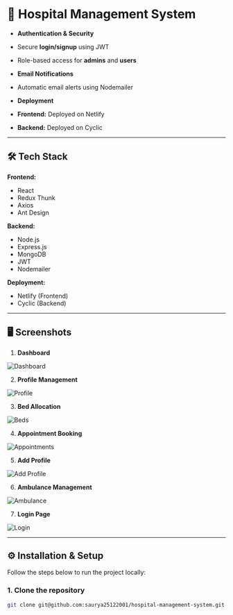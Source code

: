 # 🏥 Hospital Management System


- **Authentication & Security**
- Secure **login/signup** using JWT
- Role-based access for **admins** and **users**


- **Email Notifications**
- Automatic email alerts using Nodemailer


- **Deployment**
- **Frontend:** Deployed on Netlify
- **Backend:** Deployed on Cyclic


---


## 🛠 Tech Stack


**Frontend:**
- React
- Redux Thunk
- Axios
- Ant Design


**Backend:**
- Node.js
- Express.js
- MongoDB
- JWT
- Nodemailer


**Deployment:**
- Netlify (Frontend)
- Cyclic (Backend)


---


## 🖥️ Screenshots


1. **Dashboard**


![Dashboard](https://user-images.githubusercontent.com/100460788/215808721-eb9f8778-53df-43fe-a1ab-662c0ff78c4f.png)


2. **Profile Management**


![Profile](https://user-images.githubusercontent.com/100460788/215808736-31e6dd9e-e5f3-4a48-9bbf-d505c27579c2.png)


3. **Bed Allocation**


![Beds](https://user-images.githubusercontent.com/100460788/215808740-af93a793-4a82-44c5-9eab-1bc11a6a6068.png)


4. **Appointment Booking**


![Appointments](https://user-images.githubusercontent.com/100460788/215808744-417cbac9-eb6c-41d0-a4a9-414bb91cd03e.png)


5. **Add Profile**


![Add Profile](https://user-images.githubusercontent.com/100460788/215808745-9813e61d-a13c-447f-b3c9-1f910ba8531f.png)


6. **Ambulance Management**


![Ambulance](https://user-images.githubusercontent.com/100460788/215808748-9bb5d05d-afb1-41a3-9427-38089a28d0ed.png)


7. **Login Page**


![Login](https://user-images.githubusercontent.com/100460788/215808752-4ebfb582-1db0-45e4-ac53-a87a5f1b75ea.png)


---


## ⚙️ Installation & Setup


Follow the steps below to run the project locally:


### 1. Clone the repository
```bash
git clone git@github.com:saurya25122001/hospital-management-system.git
